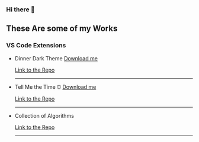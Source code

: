### Hi there 👋

## These Are some of my Works

### VS Code Extensions

- Dinner Dark Theme [Download me](https://github.com/AbhishekGowda28/vscode-theme/raw/master/dinnertheme/dinnertheme-0.0.1.vsix)

  [Link to the Repo](https://github.com/AbhishekGowda28/vscode-theme/tree/master/dinnertheme)
  
  ---
- Tell Me the Time ⏰ [Download me](https://github.com/AbhishekGowda28/vscode-theme/raw/master/tellmethetime/tellmethetime-0.0.1.vsix)

  [Link to the Repo](https://github.com/AbhishekGowda28/vscode-theme/tree/master/tellmethetime)
  
  ---
- Collection of Algorithms 
  
  [Link to the Repo](https://github.com/AbhishekGowda28/algorithms) 
  
  ---
<!--
**AbhishekGowda28/AbhishekGowda28** is a ✨ _special_ ✨ repository because its `README.md` (this file) appears on your GitHub profile.

Here are some ideas to get you started:

- 🔭 I’m currently working on ...
- 🌱 I’m currently learning ...
- 👯 I’m looking to collaborate on ...
- 🤔 I’m looking for help with ...
- 💬 Ask me about ...
- 📫 How to reach me: ...
- 😄 Pronouns: ...
- ⚡ Fun fact: ...
-->
